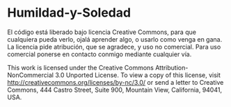 Humildad-y-Soledad
==================

El código está liberado bajo licencia Creative Commons, para que cualquiera pueda verlo, ojalá aprender algo, o usarlo
como venga en gana. La licencia pide atribución, que se agradece, y uso no comercial. Para uso comercial ponerse en contacto
conmigo mediante cualquier vía.

This work is licensed under the Creative Commons Attribution-NonCommercial 3.0 Unported License. To view a copy of this license, visit http://creativecommons.org/licenses/by-nc/3.0/ or send a letter to Creative Commons, 444 Castro Street, Suite 900, Mountain View, California, 94041, USA.

